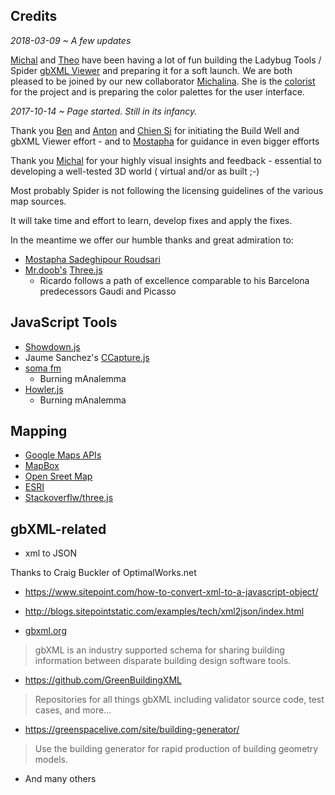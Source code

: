 
## Credits

_2018-03-09 ~ A few updates_

[Michal]( https://github.com/mdengusiak ) and [Theo]( https://github.com/orgs/ladybug-tools/people/theo-armour ) have been having a lot of fun building the Ladybug Tools / Spider [gbXML Viewer]( http://www.ladybug.tools/spider/gbxml-viewer/r11/gv-app/gv-app.html ) and preparing it for a soft launch. We are both pleased to be joined by our new collaborator [Michalina]( https://github.com/michalinadengusiak ). She is the  [colorist]( https://www.urbandictionary.com/define.php?term=Colorist ) for the project and is preparing the color palettes for the user interface.

_2017-10-14 ~ Page started. Still in its infancy._

Thank you [Ben]( https://github.com/bwelle ) and [Anton]( https://github.com/antonszilasi ) and [Chien Si]( https://github.com/chiensiTB ) for initiating the Build Well and gbXML Viewer effort - and to [Mostapha]( https://github.com/mostaphaRoudsari ) for guidance in even bigger efforts

Thank you [Michal]( https://github.com/mdengusiak ) for your highly visual insights and feedback - essential to developing a well-tested 3D world ( virtual and/or as built ;-)

Most probably Spider is not following the licensing guidelines of the various map sources.

It will take time and effort to learn, develop fixes and apply the fixes.

In the meantime we offer our humble thanks and great admiration to:

* [Mostapha Sadeghipour Roudsari]( https://github.com/orgs/ladybug-tools/people/mostaphaRoudsari )
* [Mr.doob's]( http://mrdoob.com/ ) [Three.js]( https://threejs.org/ )
	* Ricardo follows a path of excellence comparable to his Barcelona predecessors Gaudi and Picasso

## JavaScript Tools

* [Showdown.js]( https://github.com/showdownjs/showdown )
* Jaume Sanchez's [CCapture.js]( https://github.com/spite/ccapture.js/ )
* [soma fm]( https://soma.fm] )
	* Burning mAnalemma
* [Howler.js]( https://github.com/goldfire/howler.js )
	* Burning mAnalemma

## Mapping

* [Google Maps APIs]( https://developers.google.com/maps/ )
* [MapBox]( https://www.mapbox.com/ )
* [Open Sreet Map]( https://www.openstreetmap.org )
* [ESRI]( https://www.esri.com/en-us/home )
* [Stackoverflw/three.js]( https://stackoverflow.com/questions/tagged/three.js )

## gbXML-related

* xml to JSON

Thanks to Craig Buckler of OptimalWorks.net

* https://www.sitepoint.com/how-to-convert-xml-to-a-javascript-object/
* http://blogs.sitepointstatic.com/examples/tech/xml2json/index.html


* [gbxml.org]( http://www.gbxml.org/ )
> gbXML is an industry supported schema for sharing building information between disparate building design software tools.

* <https://github.com/GreenBuildingXML>
> Repositories for all things gbXML including validator source code, test cases, and more...

* <https://greenspacelive.com/site/building-generator/>
> Use the building generator for rapid production of building geometry models.

* And many others


